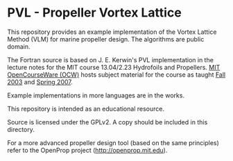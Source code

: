 # PVL - Propeller Vortex Lattice

This repository provides an example implementation of the Vortex Lattice
Method (VLM) for marine propeller design. The algorithms are public domain.

The Fortran source is based on J. E. Kerwin's PVL implementation in the
lecture notes for the MIT course 13.04/2.23 Hydrofoils and Propellers.
[MIT OpenCourseWare (OCW)][ocw] hosts subject material for the course as
taught [Fall 2003][dspace-13.04-2003] and [Spring 2007][ocw-2.23-2007].

Example implementations in more languages are in the works.

This repository is intended as an educational resource.

Source is licensed under the GPLv2. A copy should be included in this 
directory.

For a more advanced propeller design tool (based on the same principles) refer 
to the OpenProp project (http://openprop.mit.edu).

[ocw]: https://ocw.mit.edu 
[dspace-13.04-2003]: http://dspace.mit.edu/bitstream/handle/1721.1/36898/13-04Fall2003/OcwWeb/Ocean-Engineering/13-04Fall2003/CourseHome/index.htm?sequence=1
[ocw-2.23-2007]: http://ocw.mit.edu/courses/mechanical-engineering/2-23-hydrofoils-and-propellers-spring-2007/
[openprop]:  http://openprop.mit.edu
